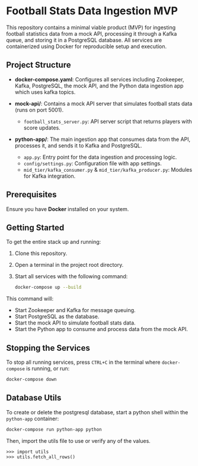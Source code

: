 # Football Stats Data Ingestion MVP

This repository contains a minimal viable product (MVP) for ingesting football statistics data from a mock API,
processing it through a Kafka queue, and storing it in a PostgreSQL database. All services are containerized using
Docker for reproducible setup and execution.

## Project Structure

- **docker-compose.yaml**: Configures all services including Zookeeper, Kafka, PostgreSQL, the mock API, and the Python
  data ingestion app which uses kafka topics.

- **mock-api/**: Contains a mock API server that simulates football stats data (runs on port 5001).

  - `football_stats_server.py`: API server script that returns players with score updates.

- **python-app/**: The main ingestion app that consumes data from the API, processes it, and sends it to Kafka and
  PostgreSQL.
  - `app.py`: Entry point for the data ingestion and processing logic.
  - `config/settings.py`: Configuration file with app settings.
  - `mid_tier/kafka_consumer.py` & `mid_tier/kafka_producer.py`: Modules for Kafka integration.

## Prerequisites

Ensure you have **Docker** installed on your system.

## Getting Started

To get the entire stack up and running:

1. Clone this repository.
2. Open a terminal in the project root directory.
3. Start all services with the following command:

   ```bash
   docker-compose up --build
   ```

This command will:

- Start Zookeeper and Kafka for message queuing.
- Start PostgreSQL as the database.
- Start the mock API to simulate football stats data.
- Start the Python app to consume and process data from the mock API.

## Stopping the Services

To stop all running services, press `CTRL+C` in the terminal where `docker-compose` is running, or run:

```bash
docker-compose down
```

## Database Utils

To create or delete the postgresql database, start a python shell within the `python-app` container:

```bash
docker-compose run python-app python
```

Then, import the utils file to use or verify any of the values.

```ipython
>>> import utils
>>> utils.fetch_all_rows()
```
